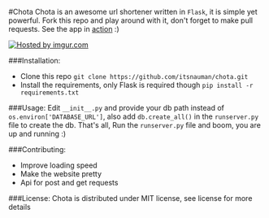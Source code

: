 #Chota
Chota is an awesome url shortener written in `Flask`, it is simple yet powerful. Fork this repo and play around with it, don't forget to make pull requests. See the app in [action](http://chota-tk.herokuapp.com/) :)

<a href="http://imgur.com/KEIT77n"><img src="http://i.imgur.com/KEIT77n.png" title="Hosted by imgur.com" /></a>

###Installation:
 - Clone this repo ```git clone https://github.com/itsnauman/chota.git```
 - Install the requirements, only Flask is required though ```pip install -r requirements.txt```

###Usage:
Edit `__init__.py` and provide your db path instead of `os.environ['DATABASE_URL']`, also add `db.create_all()` in the `runserver.py` file to create the db. That's all, Run the `runserver.py` file and boom, you are up and running :)

###Contributing:
 - Improve loading speed
 - Make the website pretty
 - Api for post and get requests

###License:
Chota is distributed under MIT license, see license for more details
